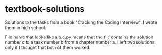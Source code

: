 # textbook-solutions
Solutions to the tasks from a book "Cracking the Coding Interview". I wrote them in high school.

File name that looks like a.b.c.py means that the file contains the solution number c to a task number b from a chapter number a. I left two solutions only if I thought that both of them worked.
